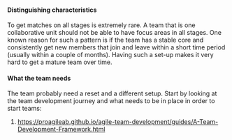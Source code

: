 #### Distinguishing characteristics
To get matches on all stages is extremely rare. A team that is one collaborative unit should not be able to have focus areas in all stages. One known reason for such a pattern is if the team has a stable core and consistently get new members that join and leave within a short time period (usually within a couple of months). Having such a set-up makes it very hard to get a mature team over time.   

#### What the team needs
The team probably need a reset and a different setup. Start by looking at the team development journey and what needs to be in place in order to start teams: 
1. https://proagileab.github.io/agile-team-development/guides/A-Team-Development-Framework.html
